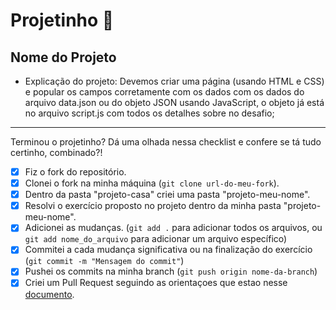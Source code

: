 # Projetinho 📓  

## Nome do Projeto

- Explicação do projeto: Devemos criar uma página (usando HTML e CSS) e popular os campos corretamente com os dados com os dados do arquivo data.json ou do objeto JSON usando JavaScript, o objeto já está no arquivo script.js com todos os detalhes sobre no desafio;
---

Terminou o projetinho? Dá uma olhada nessa checklist e confere se tá tudo certinho, combinado?!

- [x] Fiz o fork do repositório.
- [x] Clonei o fork na minha máquina (`git clone url-do-meu-fork`).
- [x] Dentro da pasta "projeto-casa" criei uma pasta "projeto-meu-nome".
- [x] Resolvi o exercício proposto no projeto dentro da minha pasta "projeto-meu-nome".
- [x] Adicionei as mudanças. (`git add .` para adicionar todos os arquivos, ou `git add nome_do_arquivo` para adicionar um arquivo específico)
- [x] Commitei a cada mudança significativa ou na finalização do exercício (`git commit -m "Mensagem do commit"`)
- [x] Pushei os commits na minha branch (`git push origin nome-da-branch`)
- [x] Criei um Pull Request seguindo as orientaçoes que estao nesse [documento](https://github.com/mflilian/repo-example/blob/main/exercicios/projeto-casa/instrucoes-pull-request.md).
